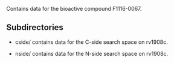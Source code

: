 Contains data for the bioactive compound F1116-0067.

## Subdirectories

- cside/ contains data for the C-side search space on rv1908c.

- nside/ contains data for the N-side search space on rv1908c.

